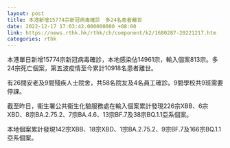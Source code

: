 ```yaml
---
layout: post
title: 本港新增15774宗新冠病毒確診　多24名患者離世
date: 2022-12-17 17:03:42.000000000 +08:00
link: https://news.rthk.hk/rthk/ch/component/k2/1680287-20221217.htm
categories: rthk
---
```


本港單日新增15774宗新冠病毒確診，本地感染佔14961宗，輸入個案813宗。多24宗死亡個案，第五波疫情至今累計10918名患者離世。

有26間安老及9間殘疾人士院舍，共58名院友及4名員工確診。9間學校共9班需要停課。

截至昨日，衞生署公共衞生化驗服務處在輸入個案累計發現226宗XBB、6宗XBD、8宗BA.2.75.2、7宗BA.4.6、13宗BF.7及38宗BQ.1.1亞系個案。

本地個案累計發現142宗XBB、18宗XBD、1宗BA.2.75.2、9宗BF.7及166宗BQ.1.1亞系個案。
